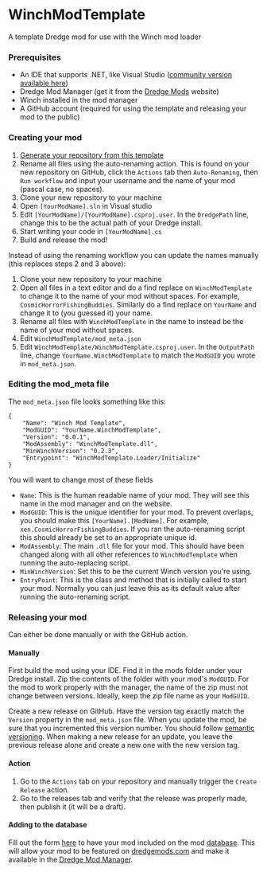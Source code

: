 # WinchModTemplate
A template Dredge mod for use with the Winch mod loader

### Prerequisites
- An IDE that supports .NET, like Visual Studio ([community version available here](http://visualstudio.microsoft.com/thank-you-downloading-visual-studio/?sku=Community))
- Dredge Mod Manager (get it from the [Dredge Mods](https://dredgemods.com) website)
- Winch installed in the mod manager
- A GitHub account (required for using the template and releasing your mod to the public)

### Creating your mod
1. [Generate your repository from this template](https://github.com/new?template_name=WinchModTemplate&template_owner=DREDGE-Mods)
2. Rename all files using the auto-renaming action. This is found on your new repository on GitHub, click the `Actions` tab then `Auto-Renaming`, then `Run workflow` and input your username and the name of your mod (pascal case, no spaces).
3. Clone your new repository to your machine
4. Open `[YourModName].sln` in Visual studio
5. Edit `[YourModName]/[YourModName].csproj.user`. In the `DredgePath` line, change this to be the actual path of your Dredge install.
6. Start writing your code in `[YourModName].cs`
7. Build and release the mod!

Instead of using the renaming workflow you can update the names manually (this replaces steps 2 and 3 above):
1. Clone your new repository to your machine
2. Open all files in a text editor and do a find replace on `WinchModTemplate` to change it to the name of your mod without spaces. For example, `CosmicHorrorFishingBuddies`. Similarly do a find replace on `YourName` and change it to (you guessed it) your name.
3. Rename all files with `WinchModTemplate` in the name to instead be the name of your mod without spaces.
4. Edit `WinchModTemplate/mod_meta.json`
5. Edit `WinchModTemplate/WinchModTemplate.csproj.user`. In the `OutputPath` line, change `YourName.WinchModTemplate` to match the `ModGUID` you wrote in `mod_meta.json`.

### Editing the mod_meta file

The `mod_meta.json` file looks something like this:
```
{
	"Name": "Winch Mod Template",
	"ModGUID": "YourName.WinchModTemplate",
	"Version": "0.0.1",
	"ModAssembly": "WinchModTemplate.dll",
	"MinWinchVersion": "0.2.3",
	"Entrypoint": "WinchModTemplate.Loader/Initialize"
}
```
You will want to change most of these fields

- `Name`: This is the human readable name of your mod. They will see this name in the mod manager and on the website.
- `ModGUID`: This is the unique identifier for your mod. To prevent overlaps, you should make this `[YourName].[ModName]`. For example, `xen.CosmicHorrorFishingBuddies`. If you ran the auto-renaming script this should already be set to an appropriate unique id.
- `ModAssembly`: The main `.dll` file for your mod. This should have been changed along with all other references to `WinchModTemplate` when running the auto-replacing script.
- `MinWinchVersion`: Set this to be the current Winch version you're using.
- `EntryPoint`: This is the class and method that is initially called to start your mod. Normally you can just leave this as its default value after running the auto-renaming script.

### Releasing your mod
Can either be done manually or with the GitHub action.

#### Manually
First build the mod using your IDE. Find it in the mods folder under your Dredge install. Zip the contents of the folder with your mod's `ModGUID`. For the mod to work properly with the manager, the name of the zip must not change between versions. Ideally, keep the zip file name as your `ModGUID`.

Create a new release on GitHub. Have the version tag exactly match the `Version` property in the `mod_meta.json` file. When you update the mod, be sure that you incremented this version number. You should follow [semantic versioning](https://semver.org/). When making a new release for an update, you leave the previous release alone and create a new one with the new version tag.

#### Action
1. Go to the `Actions` tab on your repository and manually trigger the `Create Release` action.
2. Go to the releases tab and verify that the release was properly made, then publish it (it will be a draft).

#### Adding to the database
Fill out the form [here](https://github.com/DREDGE-Mods/DredgeModDatabase/issues/new?assignees=&labels=add-new-mod&projects=&template=add-new-mod.yml&title=%5BYour+mod+name+here%5D) to have your mod included on the mod [database](https://github.com/DREDGE-Mods/DredgeModDatabase). This will allow your mod to be featured on [dredgemods.com](https://dredgemods.com/) and make it available in the [Dredge Mod Manager](https://github.com/DREDGE-Mods/DredgeModManager).
